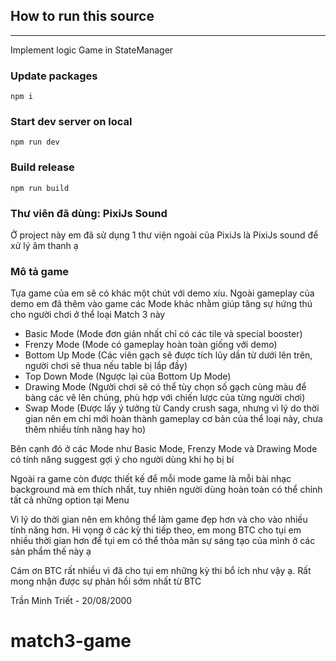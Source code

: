 ## How to run this source

---

Implement logic Game in StateManager

### Update packages

```
npm i
```

### Start dev server on local

```
npm run dev
```

### Build release

```
npm run build
```

### Thư viên đã dùng: PixiJs Sound

Ở project này em đã sử dụng 1 thư viện ngoài của PixiJs là PixiJs sound để xử lý âm thanh ạ

### Mô tả game

Tựa game của em sẽ có khác một chút với demo xíu. Ngoài gameplay của demo em đã thêm vào game các Mode khác nhằm giúp tăng sự hứng thú cho người chơi ở thể loại Match 3 này

- Basic Mode (Mode đơn giản nhất chỉ có các tile và special booster)
- Frenzy Mode (Mode có gameplay hoàn toàn giống với demo)
- Bottom Up Mode (Các viên gạch sẽ được tích lũy dần từ dưới lên trên, người chơi sẽ thua nếu table bị lắp đầy)
- Top Down Mode (Ngược lại của Bottom Up Mode)
- Drawing Mode (Người chơi sẽ có thể tùy chọn số gạch cùng màu để bàng các vẽ lên chúng, phù hợp với chiến lược của từng người chơi)
- Swap Mode (Được lấy ý tưởng từ Candy crush saga, nhưng vì lý do thời gian nên em chỉ mới hoàn thành gameplay cơ bản của thể loại này, chưa thêm nhiều tính năng hay ho)

Bên cạnh đó ở các Mode như Basic Mode, Frenzy Mode và Drawing Mode có tính năng suggest gợi ý cho người dùng khi họ bị bí

Ngoài ra game còn được thiết kế để mỗi mode game là mỗi bài nhạc background mà em thích nhất, tuy nhiên người dùng hoàn toàn có thể chỉnh tất cả những option tại Menu

Vì lý do thời gian nên em không thể làm game đẹp hơn và cho vào nhiều tính năng hơn. Hi vọng ở các kỳ thi tiếp theo, em mong BTC cho tụi em nhiều thời gian hơn để tụi em có thể thỏa mãn sự sáng tạo của mình ở các sản phẩm thế này ạ

Cám ơn BTC rất nhiều vì đã cho tụi em những kỳ thi bổ ích như vậy ạ. Rất mong nhận được sự phản hồi sớm nhất từ BTC

Trần Minh Triết - 20/08/2000
# match3-game
